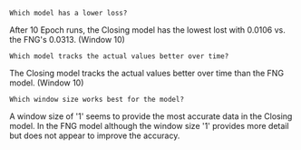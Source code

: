     Which model has a lower loss?
After 10 Epoch runs, the Closing model has the lowest lost with 0.0106 vs. the FNG's 0.0313. (Window 10)
 
    Which model tracks the actual values better over time?
The Closing model tracks the actual values better over time than the FNG model. (Window 10)
    
    Which window size works best for the model?
A window size of '1' seems to provide the most accurate data in the Closing model. In the FNG model although the window size '1' provides more detail but does not appear to improve the accuracy.
    
